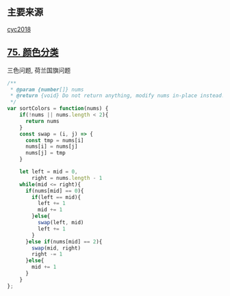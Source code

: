 <!--
 * @Author: LinFeng
 * @LastEditors: LinFeng
 * @Date: 2020-07-28 00:08:24
 * @LastEditTime: 2020-07-28 00:09:10
 * @FilePath: /Algorithms/排序/排序.md
 * @Description: 
--> 

## 主要来源

[cyc2018](https://cyc2018.github.io/CS-Notes/#/notes/Leetcode%20%E9%A2%98%E8%A7%A3%20-%20%E6%8E%92%E5%BA%8F)



## [75. 颜色分类](https://leetcode-cn.com/problems/sort-colors/)

三色问题, 荷兰国旗问题

```javascript
/**
 * @param {number[]} nums
 * @return {void} Do not return anything, modify nums in-place instead.
 */
var sortColors = function(nums) {
    if(!nums || nums.length < 2){
      return nums
    }
    const swap = (i, j) => {
      const tmp = nums[i]
      nums[i] = nums[j]
      nums[j] = tmp
    }

    let left = mid = 0,
        right = nums.length - 1
    while(mid <= right){
      if(nums[mid] == 0){
        if(left == mid){
          left += 1
          mid += 1
        }else{
          swap(left, mid)
          left += 1
        }
      }else if(nums[mid] == 2){
        swap(mid, right)
        right -= 1
      }else{
        mid += 1
      }
    }
};
```

